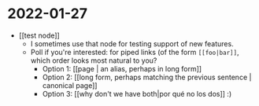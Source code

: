# 2022-01-27

- [[test node]]
  - I sometimes use that node for testing support of new features.
  - Poll if you're interested: for piped links (of the form `[[foo|bar]]`, which order looks most natural to you?
    - Option 1: [[page | an alias, perhaps in long form]]
    - Option 2: [[long form, perhaps matching the previous sentence | canonical page]]
    - Option 3: [[why don't we have both|por qué no los dos]] :)